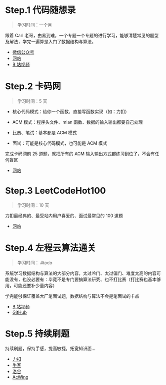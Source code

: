 # Step.1 代码随想录

>学习时间：一个月

跟着 Carl 老哥，由易到难，一个专题一个专题的进行学习，能够清楚常见的题型及解法，学完一遍算是入门了数据结构与算法。

- [微信公众号](https://mp.weixin.qq.com/s/weyitJcVHBgFtSc19cbPdw)
- [网站](https://programmercarl.com/)
- [B 站视频](https://space.bilibili.com/525438321/channel/collectiondetail?sid=180037)

# Step.2 卡码网

>学习时间：5 天

- 核心代码模式：给你一个函数，直接写函数实现（如：力扣）
- ACM 模式：程序头文件、mian 函数、数据的输入输出都要自己处理

- 比赛、笔试：基本都是 ACM 模式
- 面试：可能是核心代码模式，也可能是 ACM 模式

完成卡码网前 25 道题，就把所有的 ACM 输入输出方式都练习到位了，不会有任何盲区

- [网站](https://kamacoder.com/)

# Step.3 LeetCodeHot100

>学习时间：10 天

力扣最经典的、最受站内用户喜爱的、面试最常见的 100 道题

- [网站](https://leetcode.cn/studyplan/top-100-liked/)

# Step.4 左程云算法通关

>学习时间： #todo 

系统学习数据结构与算法的大部分内容，太过冷门、太过偏门、难度太高的内容可能没有，也没必要有：毕竟不是专门要搞算法研究、也不打比赛（打比赛也基本够用，可能还要补少量内容）

学完能够保证覆盖大厂笔面试题，数据结构与算法不会是笔面试的卡点

- [B 站视频](https://space.bilibili.com/8888480/channel/seriesdetail?sid=3509640)
- [GitHub](https://github.com/algorithmzuo/algorithm-journey)

# Step.5 持续刷题

持续刷题，保持手感，提高敏捷，拓宽知识面...

- [力扣](https://leetcode.cn/)
- [牛客](https://www.nowcoder.com/)
- [洛谷](https://www.luogu.com.cn/)
- [AcWing](https://www.acwing.com/)

